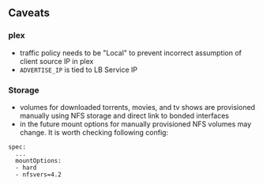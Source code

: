 ## Caveats

### plex

- traffic policy needs to be "Local" to prevent incorrect assumption of client source IP in plex 
- `ADVERTISE_IP` is tied to LB Service IP

### Storage

- volumes for downloaded torrents, movies, and tv shows are provisioned manually using NFS storage and direct link to bonded interfaces
- in the future mount options for manually provisioned NFS volumes may change. It is worth checking following config:
```
spec:
  ...
  mountOptions:
  - hard
  - nfsvers=4.2
```
